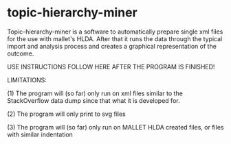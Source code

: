 # topic-hierarchy-miner
Topic-hierarchy-miner is a software to automatically prepare single xml files for the use with mallet's HLDA. After that it runs the data through the typical import and analysis process and creates a graphical representation of the outcome.

USE INSTRUCTIONS FOLLOW HERE AFTER THE PROGRAM IS FINISHED!

LIMITATIONS:

(1) The program will (so far) only run on xml files similar to the StackOverflow data dump since that what it is developed for.

(2) The program will only print to svg files

(3) The program will (so far) only run on MALLET HLDA created files, or files with similar indentation
